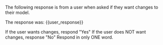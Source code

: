 The following response is from a user when asked if they want changes to their
model.

The response was:
{{user_response}}

If the user wants changes, respond "Yes"
If the user does NOT want changes, response "No"
Respond in only ONE word.
